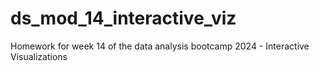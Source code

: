 # ds_mod_14_interactive_viz
Homework for week 14 of the data analysis bootcamp 2024 - Interactive Visualizations
